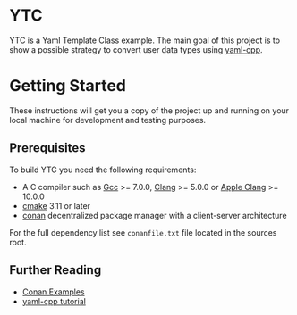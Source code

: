 # YTC

YTC is a Yaml Template Class example. The main goal of this project is to show a possible strategy to
convert user data types using [yaml-cpp][yaml-cpp-link].

# Getting Started

These instructions will get you a copy of the project up and running on your local machine for
development and testing purposes.

## Prerequisites

To build YTC you need the following requirements:

- A C compiler such as  [Gcc][gcc-link] >= 7.0.0, [Clang][clang-link] >= 5.0.0 or [Apple Clang][apple-link] >= 10.0.0
- [cmake][cmake-link] 3.11 or later
- [conan][conan-link] decentralized package manager with a client-server architecture

For the full dependency list see `conanfile.txt` file located in the sources root.

## Further Reading

- [Conan Examples][conan-examples]
- [yaml-cpp tutorial][yaml-tutor]

[yaml-cpp-link]: https://github.com/jbeder/yaml-cpp
[gcc-link]: https://gcc.gnu.org
[clang-link]: https://clang.llvm.org
[apple-link]: https://apps.apple.com/us/app/xcode/id497799835
[cmake-link]: https://cmake.org/
[conan-link]: https://conan.io
[conan-examples]: https://github.com/conan-io/examples
[yaml-tutor]: https://github.com/jbeder/yaml-cpp/wiki/Tutorial
